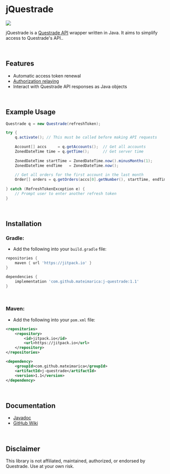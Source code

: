 # jQuestrade
[![](https://jitpack.io/v/mateimarica/j-questrade.svg)](https://jitpack.io/#mateimarica/j-questrade)

jQuestrade is a [Questrade API](https://www.questrade.com/api) wrapper written in Java. It aims to simplify access to Questrade's API..

<br>

## Features
* Automatic access token renewal
* [Authorization relaying](https://github.com/mateimarica/j-questrade/wiki/Using-an-authorization-relay)
* Interact with Questrade API responses as Java objects

<br>

## Example Usage

```java
Questrade q = new Questrade(refreshToken);

try {
	q.activate(); // This must be called before making API requests
	
	Account[] accs     = q.getAccounts();  // Get all accounts
	ZonedDateTime time = q.getTime();      // Get server time
	
	ZonedDateTime startTime = ZonedDateTime.now().minusMonths(1);
	ZonedDateTime endTime   = ZonedDateTime.now();
	
	// Get all orders for the first account in the last month
	Order[] orders = q.getOrders(accs[0].getNumber(), startTime, endTime);
	
} catch (RefreshTokenException e) { 
	// Prompt user to enter another refresh token
}
```

<br>

## Installation
### Gradle:
* Add the following into your `build.gradle` file:
```gradle
repositories {
	maven { url 'https://jitpack.io' }
}
```
```gradle
dependencies {
	implementation 'com.github.mateimarica:j-questrade:1.1'
}
```
<br>

### Maven:
* Add the following into your `pom.xml` file:
```xml
<repositories>
	<repository>
		<id>jitpack.io</id>
		<url>https://jitpack.io</url>
	</repository>
</repositories>
```
```xml
<dependency>
	<groupId>com.github.mateimarica</groupId>
	<artifactId>j-questrade</artifactId>
	<version>1.1</version>
</dependency>
```

<br>

## Documentation
* [Javadoc](https://javadoc.jitpack.io/com/github/mateimarica/j-questrade/latest/javadoc/)
* [GitHub Wiki](https://github.com/mateimarica/j-questrade/wiki)

<br>

## Disclaimer

This library is not affiliated, maintained, authorized, or endorsed by Questrade. Use at your own risk.
